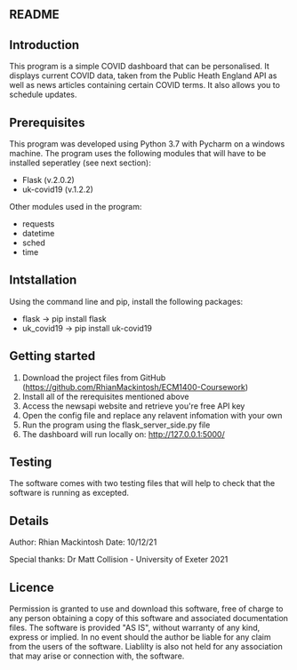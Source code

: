 ## README

## Introduction

This program is a simple COVID dashboard that can be personalised. It displays current COVID data, taken from the Public Heath England API as well as news articles containing certain COVID terms.
It also allows you to schedule updates. 

## Prerequisites

This program was developed using Python 3.7 with Pycharm on a windows machine.
The program uses the following modules that will have to be installed seperatley (see next section):

* Flask (v.2.0.2)
* uk-covid19 (v.1.2.2)

Other modules used in the program:

* requests
* datetime
* sched
* time

## Intstallation

Using the command line and pip, install the following packages:

* flask -> pip install flask
* uk_covid19 -> pip install uk-covid19

## Getting started

1. Download the project files from GitHub (https://github.com/RhianMackintosh/ECM1400-Coursework)
2. Install all of the rerequisites mentioned above
3. Access the newsapi website and retrieve you're free API key
4. Open the config file and replace any relavent infomation with your own
5. Run the program using the flask_server_side.py file
6. The dashboard will run locally on: http://127.0.0.1:5000/ 

## Testing

The software comes with two testing files that will help to check that the software is running as excepted.

## Details

Author: Rhian Mackintosh
Date: 10/12/21

Special thanks: Dr Matt Collision - University of Exeter 2021

## Licence

Permission is granted to use and download this software, free of charge to any person obtaining a copy of this software and associated documentation files.
The software is provided "AS IS", without warranty of any kind, express or implied. In no event should the author be liable for any claim from the users of the software.
Liablilty is also not held for any association that may arise or connection with, the software. 
